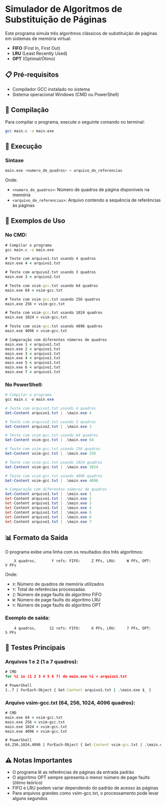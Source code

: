 # Simulador de Algoritmos de Substituição de Páginas

Este programa simula três algoritmos clássicos de substituição de páginas em sistemas de memória virtual:
- **FIFO** (First In, First Out)
- **LRU** (Least Recently Used)
- **OPT** (Optimal/Ótimo)

## 📋 Pré-requisitos

- Compilador GCC instalado no sistema
- Sistema operacional Windows (CMD ou PowerShell)

## 🔨 Compilação

Para compilar o programa, execute o seguinte comando no terminal:

```bash
gcc main.c -o main.exe
```

## 🚀 Execução

### Sintaxe
```bash
main.exe <numero_de_quadros> < arquivo_de_referencias
```

Onde:
- `<numero_de_quadros>`: Número de quadros de página disponíveis na memória
- `<arquivo_de_referencias>`: Arquivo contendo a sequência de referências às páginas

## 📄 Exemplos de Uso

### No CMD:
```cmd
# Compilar o programa
gcc main.c -o main.exe

# Teste com arquivo1.txt usando 4 quadros
main.exe 4 < arquivo1.txt

# Teste com arquivo2.txt usando 3 quadros
main.exe 3 < arquivo2.txt

# Teste com vsim-gcc.txt usando 64 quadros
main.exe 64 < vsim-gcc.txt

# Teste com vsim-gcc.txt usando 256 quadros
main.exe 256 < vsim-gcc.txt

# Teste com vsim-gcc.txt usando 1024 quadros
main.exe 1024 < vsim-gcc.txt

# Teste com vsim-gcc.txt usando 4096 quadros
main.exe 4096 < vsim-gcc.txt

# Comparação com diferentes números de quadros
main.exe 1 < arquivo1.txt
main.exe 2 < arquivo1.txt
main.exe 3 < arquivo1.txt
main.exe 4 < arquivo1.txt
main.exe 5 < arquivo1.txt
main.exe 6 < arquivo1.txt
main.exe 7 < arquivo1.txt
```

### No PowerShell:
```powershell
# Compilar o programa
gcc main.c -o main.exe

# Teste com arquivo1.txt usando 4 quadros
Get-Content arquivo1.txt | .\main.exe 4

# Teste com arquivo2.txt usando 3 quadros
Get-Content arquivo2.txt | .\main.exe 3

# Teste com vsim-gcc.txt usando 64 quadros
Get-Content vsim-gcc.txt | .\main.exe 64

# Teste com vsim-gcc.txt usando 256 quadros
Get-Content vsim-gcc.txt | .\main.exe 256

# Teste com vsim-gcc.txt usando 1024 quadros
Get-Content vsim-gcc.txt | .\main.exe 1024

# Teste com vsim-gcc.txt usando 4096 quadros
Get-Content vsim-gcc.txt | .\main.exe 4096

# Comparação com diferentes números de quadros
Get-Content arquivo1.txt | .\main.exe 1
Get-Content arquivo1.txt | .\main.exe 2
Get-Content arquivo1.txt | .\main.exe 3
Get-Content arquivo1.txt | .\main.exe 4
Get-Content arquivo1.txt | .\main.exe 5
Get-Content arquivo1.txt | .\main.exe 6
Get-Content arquivo1.txt | .\main.exe 7
```

## 📊 Formato da Saída

O programa exibe uma linha com os resultados dos três algoritmos:

```
    X quadros,       Y refs: FIFO:     Z PFs, LRU:     W PFs, OPT:     V PFs
```

Onde:
- `X`: Número de quadros de memória utilizados
- `Y`: Total de referências processadas
- `Z`: Número de page faults do algoritmo FIFO
- `W`: Número de page faults do algoritmo LRU
- `V`: Número de page faults do algoritmo OPT

### Exemplo de saída:
```
    4 quadros,      12 refs: FIFO:     6 PFs, LRU:     7 PFs, OPT:     5 PFs
```

## 🧪 Testes Principais

### Arquivos 1 e 2 (1 a 7 quadros):
```cmd
# CMD
for %i in (1 2 3 4 5 6 7) do main.exe %i < arquivo1.txt

# PowerShell
1..7 | ForEach-Object { Get-Content arquivo1.txt | .\main.exe $_ }
```

### Arquivo vsim-gcc.txt (64, 256, 1024, 4096 quadros):
```cmd
# CMD
main.exe 64 < vsim-gcc.txt
main.exe 256 < vsim-gcc.txt
main.exe 1024 < vsim-gcc.txt
main.exe 4096 < vsim-gcc.txt

# PowerShell
64,256,1024,4096 | ForEach-Object { Get-Content vsim-gcc.txt | .\main.exe $_ }
```

## ⚠️ Notas Importantes

- O programa lê as referências de páginas da entrada padrão
- O algoritmo OPT sempre apresenta o menor número de page faults (ótimo teórico)
- FIFO e LRU podem variar dependendo do padrão de acesso às páginas
- Para arquivos grandes como vsim-gcc.txt, o processamento pode levar alguns segundos
